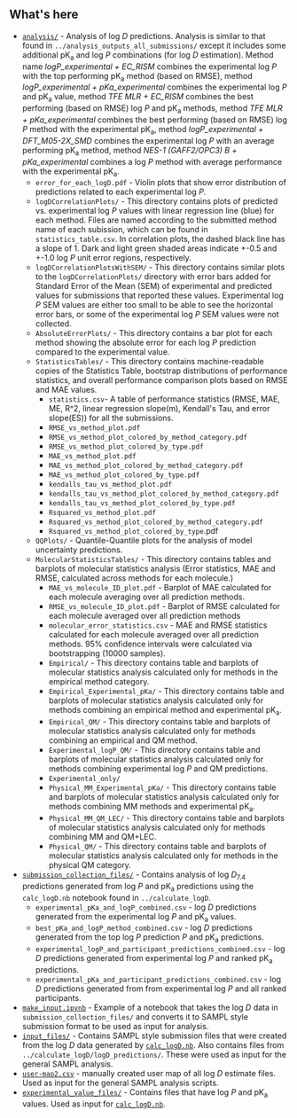 ## What's here
- [`analysis/`](analysis/) - Analysis of log *D* predictions. Analysis is similar to that found in `../analysis_outputs_all_submissions/` except it includes some additional pK<sub>a</sub> and log *P* combinations (for log *D*  estimation). Method name *logP_experimental + EC_RISM* combines the experimental log *P* with the top performing pK<sub>a</sub> method (based on RMSE), method *logP_experimental + pKa_experimental* combines the experimental log *P* and pK<sub>a</sub> value, method *TFE MLR + EC_RISM* combines the best performing (based on RMSE) log *P* and pK<sub>a</sub> methods, method *TFE MLR + pKa_experimental* combines the best performing (based on RMSE) log *P* method with the experimental pK<sub>a</sub>, method *logP_experimental + DFT_M05-2X_SMD* combines the experimental log *P* with an average performing pK<sub>a</sub> method, method *NES-1 (GAFF2/OPC3) B  + pKa_experimental* combines a log *P* method with average performance with the experimental pK<sub>a</sub>.
  - `error_for_each_logD.pdf` - Violin plots that show error distribution of predictions related to each experimental log *P*.
  - `logDCorrelationPlots/` - This directory contains plots of predicted vs. experimental log *P* values with linear regression line (blue) for each method. Files are named according to the submitted method name of each subission, which can be found in `statistics_table.csv`. In correlation plots, the dashed black line has a slope of 1. Dark and light green shaded areas indicate +-0.5 and +-1.0 log *P* unit error regions, respectively.
  - `logDCorrelationPlotsWithSEM/` - This directory contains similar plots to the `logDCorrelationPlots/` directory with error bars added for Standard Error of the Mean (SEM) of experimental and predicted values for submissions that reported these values. Experimental log *P* SEM values are either too small to be able to see the horizontal error bars, or some of the experimental log *P* SEM values were not collected.
  - `AbsoluteErrorPlots/` - This directory contains a bar plot for each method showing the absolute error for each log *P* prediction compared to the experimental value.
  - `StatisticsTables/` - This directory contains machine-readable copies of the Statistics Table, bootstrap distributions of performance statistics, and overall performance comparison plots based on RMSE and MAE values.
      - `statistics.csv`- A table of performance statistics (RMSE, MAE, ME, R^2, linear regression slope(m), Kendall's Tau, and error slope(ES)) for all the submissions.
      - `RMSE_vs_method_plot.pdf`
      - `RMSE_vs_method_plot_colored_by_method_category.pdf`
      - `RMSE_vs_method_plot_colored_by_type.pdf`
      - `MAE_vs_method_plot.pdf`
      - `MAE_vs_method_plot_colored_by_method_category.pdf`
      - `MAE_vs_method_plot_colored_by_type.pdf`
      - `kendalls_tau_vs_method_plot.pdf`
      - `kendalls_tau_vs_method_plot_colored_by_method_category.pdf`
      - `kendalls_tau_vs_method_plot_colored_by_type.pdf`
      - `Rsquared_vs_method_plot.pdf`                            
      - `Rsquared_vs_method_plot_colored_by_method_category.pdf`                 
      - `Rsquared_vs_method_plot_colored_by_type`.pdf
  - `QQPlots/` - Quantile-Quantile plots for the analysis of model uncertainty predictions.
  - `MolecularStatisticsTables/` - This directory contains tables and barplots of molecular statistics analysis (Error statistics, MAE and RMSE, calculated across methods for each molecule.)
      - `MAE_vs_molecule_ID_plot.pdf` - Barplot of MAE calculated for each molecule averaging over all prediction methods.
      - `RMSE_vs_molecule_ID_plot.pdf` - Barplot of RMSE calculated for each molecule averaged over all prediction methods
      - `molecular_error_statistics.csv` - MAE and RMSE statistics calculated for each molecule averaged over all prediction methods. 95% confidence intervals were calculated via bootstrapping (10000 samples).
      - `Empirical/` - This directory contains table and barplots of molecular statistics analysis calculated only for methods in the empirical method category.
      - `Empirical_Experimental_pKa/` - This directory contains table and barplots of molecular statistics analysis calculated only for methods combining an empirical method and experimental pK<sub>a</sub>.
      - `Empirical_QM/` - This directory contains table and barplots of molecular statistics analysis calculated only for methods combining an empirical and QM method.
      - `Experimental_logP_QM/` - This directory contains table and barplots of molecular statistics analysis calculated only for methods combining experimental log *P* and QM predictions.
      - `Experimental_only/`
      - `Physical_MM_Experimental_pKa/` - This directory contains table and barplots of molecular statistics analysis calculated only for methods combining MM methods and experimental pK<sub>a</sub>.
      - `Physical_MM_QM_LEC/` - This directory contains table and barplots of molecular statistics analysis calculated only for methods combining MM and QM+LEC.
      - `Physical_QM/` - This directory contains table and barplots of molecular statistics analysis calculated only for methods in the physical QM category.
- [`submission_collection_files/`](logD_submission_collection.csv) - Contains analysis of log *D*<sub>7.4</sub> predictions generated from log *P* and pK<sub>a</sub> predictions using the `calc_logD.nb` notebook found in `../calculate_logD`.
  - `experimental_pKa_and_logP_combined.csv` - log *D* predictions generated from the experimental log *P* and pK<sub>a</sub> values.
  - `best_pKa_and_logP_method_combined.csv` - log *D* predictions generated from the top log *P* prediction *P* and pK<sub>a</sub> predictions.
  - `experimental_logP_and_participant_predictions_combined.csv` - log *D* predictions generated from experimental log *P* and ranked pK<sub>a</sub> predictions.
  - `experimental_pKa_and_participant_predictions_combined.csv` - log *D* predictions generated from from experimental log *P* and all ranked participants.
- [`make_input.ipynb`](make_input.ipynb) - Example of a notebook that takes the log *D* data in `submission_collection_files/` and converts it to SAMPL style submission format to be used as input for analysis.
- [`input_files/`](input_files/) - Contains SAMPL style submission files that were created from the log *D* data generated by [`calc_logD.nb`](calc_logD.nb). Also contains files from `../calculate_logD/logD_predictions/`. These were used as input for the general SAMPL analysis.
- [`user-map2.csv`](user-map2.csv) - manually created user map of all log *D* estimate files. Used as input for the general SAMPL analysis scripts.
- [`experimental_value_files/`](experimental_value_files/) - Contains files that have log *P* and pK<sub>a</sub> values. Used as input for [`calc_logD.nb`](calc_logD.nb).
